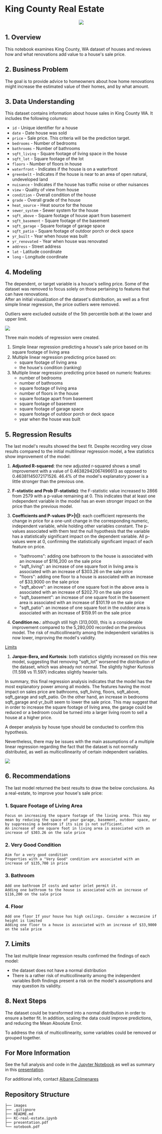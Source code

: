 # King County Real Estate

<p align="center">
  <img src="images/kingCounty.jpg" />
</p>

## 1. Overview

This notebook examines King County, WA dataset of houses and reviews how and what renovations add value to a house's sale price.

## 2. Business Problem

The goal is to provide advice to homeowners about how home renovations might increase the estimated value of their homes, and by what amount.

## 3. Data Understanding

This dataset contains information about house sales in King County WA. It includes the following columns:
* `id` - Unique identifier for a house
* `date` - Date house was sold
* `price` - Sale price. This criteria will be the prediction target.
* `bedrooms` - Number of bedrooms
* `bathrooms` - Number of bathrooms
* `sqft_living` - Square footage of living space in the house
* `sqft_lot` - Square footage of the lot
* `floors` - Number of floors in house
* `waterfront` - Indicates if the house is on a waterfront
* `greenbelt` - Indicates if the house is near to an area of open natural, undeveloped land
* `nuisance` - Indicates if the house has traffic noise or other nuisances
* `view` - Quality of view from house
* `condition` - Overall condition of the house
* `grade` - Overall grade of the house
* `heat_source` - Heat source for the house
* `sewer_system` - Sewer system for the house
* `sqft_above` - Square footage of house apart from basement
* `sqft_basement` - Square footage of the basement
* `sqft_garage` - Square footage of garage space
* `sqft_patio` - Square footage of outdoor porch or deck space
* `yr_built` - Year when house was built
* `yr_renovated` - Year when house was renovated
* `address` - Street address
* `lat` - Latitude coordinate
* `long` - Longitude coordinate


## 4. Modeling
The dependent, or target variable is a house's selling price. Some of the dataset was removed to focus solely on those pertaining to features that can have renovations.     
After an initial visualization of the dataset's distribution, as well as a first simple linear regression, the price outliers were removed. 

Outliers were excluded outside of the 5th percentile both at the lower and upper limit. 

![](images/distribution.png)


Three main models of regression were created. 
1. Simple linear regression predicting a house's sale price based on its square footage of living area 
2. Multiple linear regression predicting price based on:
    * square footage of living area 
    * the house's condition (ranking)
3. Multiple linear regression predicting price based on numeric features:
    * number of bedrooms
    * number of bathrooms
    * square footage of living area
    * number of floors in the house 
    * square footage apart from basement
    * square footage of basement
    * square footage of garage space
    * square footage of outdoor porch or deck space
    * year when the house was built

## 5. Regression Results

The last model's results showed the best fit. Despite recording very close results compared to the initial multilinear regression model, a few statistics show improvement of the model: 

1. **Adjusted R-squared**: the new adjusted r-squared shows a small improvement with a value of 0.46382942067496613 as opposed to 0.46381145072171526. 46.4% of the model's explanatory power is a little stronger than the previous one.

2. **F-statistic and Prob (F-statistic)**: the F-statistic value increased to 2866 from 2579 with a p-value remaining at 0. This indicates that at least one independent variable in the model has an even stronger impact on the price than the previous model.  
    
3. **Coefficients and P-values (P>|t|)**: each coefficient represents the change in price for a one-unit change in the corresponding numeric, independent variable, while holding other variables constant. The p-values associated with them test the null hypothesis that the variable has a statistically significant impact on the dependent variable. All p-values were at 0, confirming the statistically significant impact of each feature on price. 

   - "bathrooms": adding one bathroom to the house is associated with an increase of \$116,200 on the sale price 
   - "sqft_living": an increase of one square foot in living area is associated with an increase of \$303.26 on the sale price 
   - "floors": adding one floor to a house is associated with an increase of \$33,9000 on the sale price 
   - "sqft_above": an increase of one square foot in the above area is associated with an increase of \$202.70 on the sale price 
   - "sqft_basement": an increase of one square foot in the basement area is associated with an increase of \$101.19 on the sale price 
   - "sqft_patio": an increase of one square foot in the outdoor area is associated with an increase of \$159.91 on the sale price 



4. **Condition no.**: although still high (313,000), this is a considerable improvement compared to the 5,280,000 recorded on the previous model. The risk of multicollinearity among the independent variables is now lower, improving the model's validity.

<u>Limits</u> 
1. **Jarque-Bera, and Kurtosis**: both statistics slightly increased on this new model, suggesting that removing "sqft_lot" worsened the distribution of the dataset, which was already not normal. The slightly higher Kurtosis (11.598 vs 11.597) indicates slightly heavier tails. 



In summary, this final regression analysis indicates that the model has the most explanatory power among all models. The features having the most impact on sales price are bathrooms, sqft_living, floors, sqft_above, sqft_garage and sqft_patio. 
On the other hand, an increase in bedrooms sqft_garage and yr_built seem to lower the sale price. This may suggest that in order to increase the square footage of living area, the garage could be reduced or a bedroom could be turned into a larger living room to sell a house at a higher price. 

A deeper analysis by house type should be conducted to confirm this hypothesis.


Nevertheless, there may be issues with the main assumptions of a multiple linear regression regarding the fact that the dataset is not normally distributed, as well as multicollinearity of certain independent variables. 



![](images/models_results.png)

## 6. Recommendations

The last model returned the best results to draw the below conclusions. As a real-estate, to improve your house's sale price:

### 1. Square Footage of Living Area 
    Focus on increasing the square footage of the living area. This may mean by reducing the space of your garage, basement, outdoor space, or by suppressing a bedroom if its size is not sufficient. 
    An increase of one square foot in living area is associated with an increase of $303.26 on the sale price

### 2. Very Good Condition
    Aim for a very good condition
    Properties with a "Very Good" condition are associated with an increase of $135,700 in price

### 3. Bathroom 
    Add one bathroom If costs and water inlet permit it.
    Adding one bathroom to the house is associated with an increase of $116,200 on the sale price

### 4. Floor 
    Add one floor If your house has high ceilings. Consider a mezzanine if height is limited
    Adding one floor to a house is associated with an increase of $33,9000 on the sale price



## 7. Limits 

The last multiple linear regression results confirmed the findings of each model:

* the dataset does not have a normal distribution
* There is a rather risk of multicollinearity among the independent variables
Both findings present a risk on the model's assumptions and may question its validity.

## 8. Next Steps
The dataset could be transformed into a normal distribution in order to ensure a better fit. In addition, scaling the data could improve predictions, and reducing the Mean Absolute Error.

To address the risk of multicollinearity, some variables could be removed or grouped together.


## For More Information 
See the full analysis and code in the [Jupyter Notebook](notebook.pdf) as well as summary in this [presentation](presentation.pdf).


For additional info, contact [Albane Colmenares](mailto:albane.colmenares@gmail.com?subject=[GitHub]%20Source%20Han%20Sans)

## Repository Structure
```
├── images
├── .gitignore
├── README.md
├── KC-real-estate.ipynb
├── presentation.pdf
└── notebook.pdf

```
